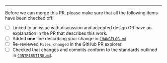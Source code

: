 

---

Before we can merge this PR, please make sure that all the following items have been checked off:

- [ ] Linked to an issue with discussion and accepted design OR have an explanation in the PR that describes this work.
- [ ] Added **one** line describing your change in [`CHANGELOG.md`](https://github.com/manta-network/blob/main/CHANGELOG.md).
- [ ] Re-reviewed `Files changed` in the GitHub PR explorer.
- [ ] Checked that changes and commits conform to the standards outlined in [`CONTRIBUTING.md`](https://github.com/manta-network/blob/main/CONTRIBUTING.md).
